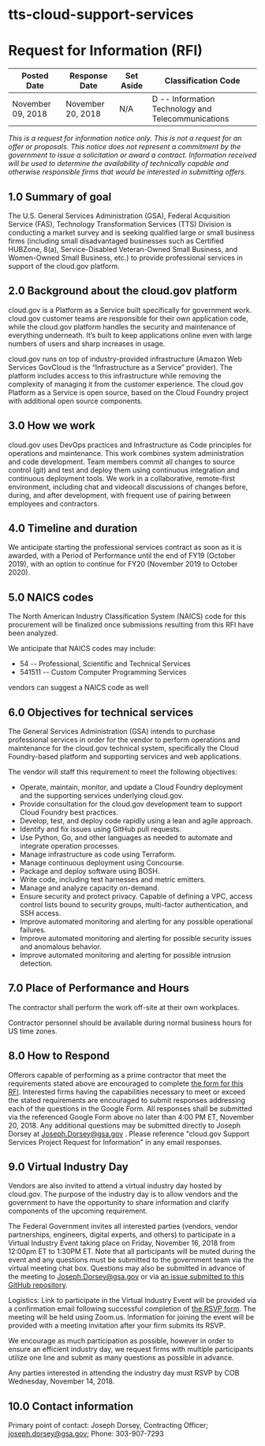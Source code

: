 # tts-cloud-support-services
# Request for Information (RFI)


Posted Date | Response Date | Set Aside | Classification Code 
------------ | ------------- | ------------- | -------------
November 09, 2018 | November 20, 2018 | N/A | D -- Information Technology and Telecommunications

*This is a request for information notice only. This is not a request for an offer or proposals. This notice does not represent a commitment by the government to issue a solicitation or award a contract. Information received will be used to determine the availability of technically capable and otherwise responsible firms that would be interested in submitting offers.*

## 1.0 Summary of goal
The U.S. General Services Administration (GSA), Federal Acquisition Service (FAS), Technology Transformation Services (TTS) Division is conducting a market survey and is seeking qualified large or small business firms (including small disadvantaged businesses such as Certified HUBZone, 8(a), Service-Disabled Veteran-Owned Small Business, and Women-Owned Small Business, etc.) to provide professional services in support of the cloud.gov platform.

## 2.0 Background about the cloud.gov platform
cloud.gov is a Platform as a Service built specifically for government work. cloud.gov customer teams are responsible for their own application code, while the cloud.gov platform handles the security and maintenance of everything underneath. It’s built to keep applications online even with large numbers of users and sharp increases in usage.

cloud.gov runs on top of industry-provided infrastructure (Amazon Web Services GovCloud is the “Infrastructure as a Service” provider). The platform includes access to this infrastructure while removing the complexity of managing it from the customer experience. The cloud.gov Platform as a Service is open source, based on the Cloud Foundry project with additional open source components.

## 3.0 How we work
cloud.gov uses DevOps practices and Infrastructure as Code principles for operations and maintenance. This work combines system administration and code development. Team members commit all changes to source control (git) and test and deploy them using continuous integration and continuous deployment tools. We work in a collaborative, remote-first environment, including chat and videocall discussions of changes before, during, and after development, with frequent use of pairing between employees and contractors.

## 4.0 Timeline and duration
We anticipate starting the professional services contract as soon as it is awarded, with a Period of Performance until the end of FY19 (October 2019), with an option to continue for FY20 (November 2019 to October 2020).

## 5.0 NAICS codes
The North American Industry Classification System (NAICS) code for this procurement will be finalized once submissions resulting from this RFI have been analyzed.

We anticipate that NAICS codes may include:
* 54 -- Professional, Scientific and Technical Services
* 541511 -- Custom Computer Programming Services

vendors can suggest a NAICS code as well

## 6.0 Objectives for technical services
The General Services Administration (GSA) intends to purchase professional services in order for the vendor to perform operations and maintenance for the cloud.gov technical system, specifically the Cloud Foundry-based platform and supporting services and web applications.

The vendor will staff this requirement to meet the following objectives:
* Operate, maintain, monitor, and update a Cloud Foundry deployment and the supporting services underlying cloud.gov.
* Provide consultation for the cloud.gov development team to support Cloud Foundry best practices.
* Develop, test, and deploy code rapidly using a lean and agile approach.
* Identify and fix issues using GitHub pull requests.
* Use Python, Go, and other languages as needed to automate and integrate operation processes.
* Manage infrastructure as code using Terraform.
* Manage continuous deployment using Concourse.
* Package and deploy software using BOSH.
* Write code, including test harnesses and metric emitters.
* Manage and analyze capacity on-demand.
* Ensure security and protect privacy. Capable of defining a VPC, access control lists bound to security groups, multi-factor authentication, and SSH access.
* Improve automated monitoring and alerting for any possible operational failures.
* Improve automated monitoring and alerting for possible security issues and anomalous behavior.
* Improve automated monitoring and alerting for possible intrusion detection.

## 7.0 Place of Performance and Hours
The contractor shall perform the work off-site at their own workplaces.

Contractor personnel should be available during normal business hours for US time zones.

## 8.0 How to Respond
Offerors capable of performing as a prime contractor that meet the requirements stated above are encouraged to complete [the form for this RFI](https://docs.google.com/forms/d/1Rq-YCBwRr4pV8ppm73_xGFA2MyLmPxyqa3kSe-43Ca4/edit). 
Interested firms having the capabilities necessary to meet or exceed the stated requirements are encouraged to submit responses addressing each of the questions in the Google Form. All responses shall be submitted via the referenced Google Form above no later than 4:00 PM ET, November 20, 2018. Any additional questions may be submitted directly to Joseph Dorsey at Joseph.Dorsey@gsa.gov . Please reference "cloud.gov Support Services Project Request for Information" in any email responses.

## 9.0 Virtual Industry Day
Vendors are also invited to attend a virtual industry day hosted by cloud.gov. The purpose of the industry day is to allow vendors and the government to have the opportunity to share information and clarify components of the upcoming requirement. 

The Federal Government invites all interested parties (vendors, vendor partnerships, engineers, digital experts, and others) to participate in a Virtual Industry Event taking place on Friday, November 16, 2018 from 12:00pm ET to 1:30PM ET. Note that all participants will be muted during the event and any questions must be submitted to the government team via the virtual meeting chat box. Questions may also be submitted in advance of the meeting to Joseph.Dorsey@gsa.gov or via [an issue submitted to this GitHub repository](https://github.com/18F/tts-buy-cloud-support-services/issues/new).

Logistics: Link to participate in the Virtual Industry Event will be provided via a confirmation email following successful completion of [the RSVP form](https://docs.google.com/forms/d/1EqQmJJpotbYGmp5DHvP7Uhi7ntl6QE6-iIxE5_zLmd8/edit). The meeting will be held using Zoom.us. Information for joining the event will be provided with a meeting invitation after your firm submits its RSVP.

We encourage as much participation as possible, however in order to ensure an efficient industry day, we request firms with multiple participants utilize one line and submit as many questions as possible in advance.   

Any parties interested in attending the industry day must RSVP by COB Wednesday, November 14, 2018. 

## 10.0 Contact information
Primary point of contact: Joseph Dorsey, Contracting Officer; joseph.dorsey@gsa.gov; Phone: 303-907-7293

